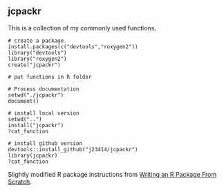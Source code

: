jcpackr
--
This is a collection of my commonly used functions.

```
# create a package
install.packages(c("devtools","roxygen2"))
library("devtools")
library("roxygen2")
create("jcpackr")

# put functions in R folder

# Process documentation
setwd("./jcpackr")
document()

# install local version
setwd("..")
install("jcpackr")
?cat_function

# install github version
devtools::install_github("j23414/jcpackr")
library(jcpackr)
?cat_function
```

Slightly modified R package instructions from [Writing an R Package From Scratch](https://hilaryparker.com/2014/04/29/writing-an-r-package-from-scratch/).